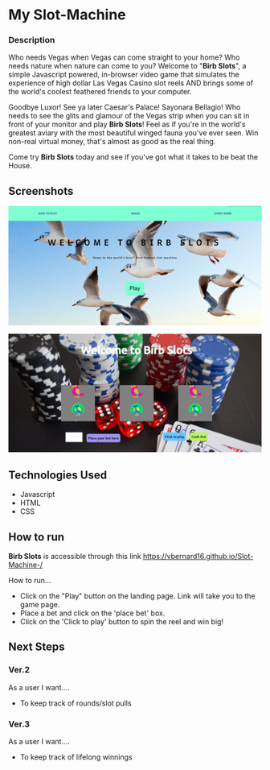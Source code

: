 # My Slot-Machine

### Description

Who needs Vegas when Vegas can come straight to your home? Who needs nature when nature can come to you? Welcome to "**Birb Slots**", a simple Javascript powered, in-browser video game that simulates the experience of high dollar Las Vegas Casino slot reels AND brings some of the world's coolest feathered friends to your computer.

Goodbye Luxor! See ya later Caesar's Palace! Sayonara Bellagio! Who needs to see the glits and glamour of the Vegas strip when you can sit in front of your monitor and play **Birb Slots**! Feel as if you're in the world's greatest aviary with the most beautiful winged fauna you've ever seen. Win non-real virtual money, that's almost as good as the real thing. 

Come try **Birb Slots** today and see if you've got what it takes to be beat the House.


## Screenshots

![Landing Page](sei-project-1-birb-slots-screenshot-landingpage.png)

![Game Page](sei-project-1-birb-slots-screenshot-game-page.png)

## Technologies Used

- Javascript
- HTML
- CSS

## How to run

**Birb Slots** is accessible through this link https://vbernard16.github.io/Slot-Machine-/ <br>

How to run... <br>

- Click on the "Play" button on the landing page. Link will take you to the game page.
- Place a bet and click on the 'place bet' box.
- Click on the 'Click to play' button to spin the reel and win big!


## Next Steps

### Ver.2

As a user I want....

- To keep track of rounds/slot pulls


### Ver.3

As a user I want....

- To keep track of lifelong winnings


